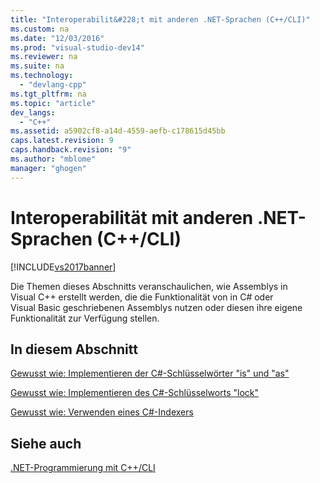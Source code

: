 ```yaml
---
title: "Interoperabilit&#228;t mit anderen .NET-Sprachen (C++/CLI)"
ms.custom: na
ms.date: "12/03/2016"
ms.prod: "visual-studio-dev14"
ms.reviewer: na
ms.suite: na
ms.technology: 
  - "devlang-cpp"
ms.tgt_pltfrm: na
ms.topic: "article"
dev_langs: 
  - "C++"
ms.assetid: a5902cf8-a14d-4559-aefb-c178615d45bb
caps.latest.revision: 9
caps.handback.revision: "9"
ms.author: "mblome"
manager: "ghogen"
---
```

# Interoperabilit&#228;t mit anderen .NET-Sprachen (C++/CLI)
[!INCLUDE[vs2017banner](../assembler/inline/includes/vs2017banner.md)]

Die Themen dieses Abschnitts veranschaulichen, wie Assemblys in Visual C\+\+ erstellt werden, die die Funktionalität von in C\# oder Visual Basic geschriebenen Assemblys nutzen oder diesen ihre eigene Funktionalität zur Verfügung stellen.  
  
## In diesem Abschnitt  
 [Gewusst wie: Implementieren der C\#\-Schlüsselwörter "is" und "as"](../dotnet/how-to-implement-is-and-as-csharp-keywords-cpp-cli.md)  
  
 [Gewusst wie: Implementieren des C\#\-Schlüsselworts "lock"](../dotnet/how-to-implement-the-lock-csharp-keyword-cpp-cli.md)  
  
 [Gewusst wie: Verwenden eines C\#\-Indexers](../dotnet/how-to-consume-a-csharp-indexer-cpp-cli.md)  
  
## Siehe auch  
 [.NET\-Programmierung mit C\+\+\/CLI](../dotnet/dotnet-programming-with-cpp-cli-visual-cpp.md)